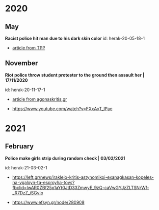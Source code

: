 # 2020
## May
<b> Racist police hit man due to his dark skin color </b>
id: herak-20-05-18-1
* [article from TPP](https://thepressproject.gr/pakistane-kane-stin-akri-epithesi-astynomikon-me-ratsistika-kinitra-kata-ellina-politi/)

## November 

<b> Riot police throw student protester to the ground then assault her | 17/11/2020 </b>

id: herak-20-11-17-1

* [article from agonaskritis.gr ](http://agonaskritis.gr/%CE%B7%CF%81%CE%AC%CE%BA%CE%BB%CE%B5%CE%B9%CE%BF-%CE%B2%CE%B1%CE%BD%CE%B1%CF%85%CF%83%CE%B7-%CE%B5%CF%80%CE%AF%CE%B8%CE%B5%CF%83%CE%B7-%CE%B1%CF%83%CF%84%CF%85%CE%BD%CE%BF%CE%BC%CE%B9%CE%BA%CF%8E/?fbclid=IwAR0Ik8BiHmOmIxyiz_VJNL42zBBJGLAWkuVduGLxw11fOD06pLFQYE6N2Pw)

* https://www.youtube.com/watch?v=FXxAxT_IPac


# 2021


## February 



<b> Police make girls strip during random check | 03/02/2021 </b>



id: herak-21-03-02-1

 * https://left.gr/news/irakleio-kritis-astynomikoi-exanagkasan-kopeles-na-vgaloyn-ta-esoroyha-toys?fbclid=IwAR0ZBf25o1aYt0JtD33ZmwyE_9zQ-caVwGYJzZLTSNrWf-_R7DzZ_iSGvIo

* https://www.efsyn.gr/node/280908
